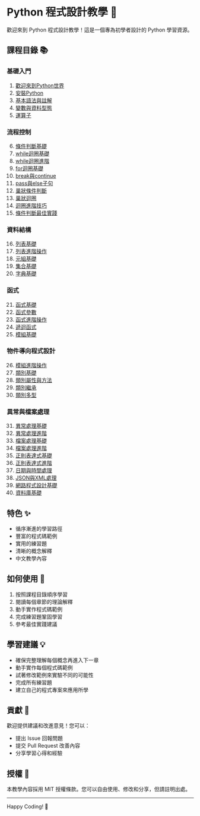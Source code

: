 # Python 程式設計教學 🐍

歡迎來到 Python 程式設計教學！這是一個專為初學者設計的 Python 學習資源。

## 課程目錄 📚

### 基礎入門
1. [歡迎來到Python世界](Python/001_歡迎來到Python世界.md)
2. [安裝Python](Python/002_安裝Python.md)
3. [基本語法與註解](Python/003_基本語法與註解.md)
4. [變數與資料型態](Python/004_變數與資料型態.md)
5. [運算子](Python/005_運算子.md)

### 流程控制
6. [條件判斷基礎](Python/006_條件判斷基礎.md)
7. [while迴圈基礎](Python/007_while迴圈基礎.md)
8. [while迴圈進階](Python/008_while迴圈進階.md)
9. [for迴圈基礎](Python/009_for迴圈基礎.md)
10. [break與continue](Python/010_break與continue.md)
11. [pass與else子句](Python/011_pass與else子句.md)
12. [巢狀條件判斷](Python/012_巢狀條件判斷.md)
13. [巢狀迴圈](Python/013_巢狀迴圈.md)
14. [迴圈進階技巧](Python/014_迴圈進階技巧.md)
15. [條件判斷最佳實踐](Python/015_條件判斷最佳實踐.md)

### 資料結構
16. [列表基礎](Python/016_列表基礎.md)
17. [列表進階操作](Python/017_列表進階操作.md)
18. [元組基礎](Python/018_元組基礎.md)
19. [集合基礎](Python/019_集合基礎.md)
20. [字典基礎](Python/020_字典基礎.md)

### 函式
21. [函式基礎](Python/021_函式基礎.md)
22. [函式參數](Python/022_函式參數.md)
23. [函式進階操作](Python/023_函式進階操作.md)
24. [遞迴函式](Python/024_遞迴函式.md)
25. [模組基礎](Python/025_模組基礎.md)

### 物件導向程式設計
26. [模組進階操作](Python/026_模組進階操作.md)
27. [類別基礎](Python/027_類別基礎.md)
28. [類別屬性與方法](Python/028_類別屬性與方法.md)
29. [類別繼承](Python/029_類別繼承.md)
30. [類別多型](Python/030_類別多型.md)

### 異常與檔案處理
31. [異常處理基礎](Python/031_異常處理基礎.md)
32. [異常處理進階](Python/032_異常處理進階.md)
33. [檔案處理基礎](Python/033_檔案處理基礎.md)
34. [檔案處理進階](Python/034_檔案處理進階.md)
35. [正則表達式基礎](Python/035_正則表達式基礎.md)
36. [正則表達式進階](Python/036_正則表達式進階.md)
37. [日期與時間處理](Python/037_日期與時間處理.md)
38. [JSON與XML處理](Python/038_JSON與XML處理.md)
39. [網路程式設計基礎](Python/039_網路程式設計基礎.md)
40. [資料庫基礎](Python/040_資料庫基礎.md)

## 特色 ✨

- 循序漸進的學習路徑
- 豐富的程式碼範例
- 實用的練習題
- 清晰的概念解釋
- 中文教學內容

## 如何使用 📖

1. 按照課程目錄順序學習
2. 閱讀每個章節的理論解釋
3. 動手實作程式碼範例
4. 完成練習題鞏固學習
5. 參考最佳實踐建議

## 學習建議 💡

- 確保完整理解每個概念再進入下一章
- 動手實作每個程式碼範例
- 試著修改範例來實驗不同的可能性
- 完成所有練習題
- 建立自己的程式專案來應用所學

## 貢獻 🤝

歡迎提供建議和改進意見！您可以：
- 提出 Issue 回報問題
- 提交 Pull Request 改善內容
- 分享學習心得和經驗

## 授權 📜

本教學內容採用 MIT 授權條款。您可以自由使用、修改和分享，但請註明出處。

---
Happy Coding! 🚀 
